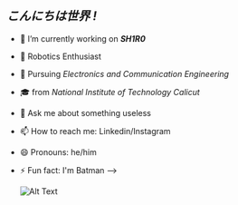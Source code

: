 ## *こんにちは世界 !* 

- 🔭 I’m currently working on ***SH1R0***
- 🤖 Robotics Enthusiast
- 💪 Pursuing *Electronics and Communication Engineering*
- 🎓 from *National Institute of Technology Calicut*
- 💬 Ask me about something useless
- 📫 How to reach me: Linkedin/Instagram
- 😄 Pronouns: he/him
- ⚡ Fun fact: I'm Batman
-->

  ![Alt Text](https://i.giphy.com/media/v1.Y2lkPTc5MGI3NjExNTNrY3lybHV6bHIwd3piNWVuZjNzc25wZXR0ODJxYjN1MjIxeXR4MiZlcD12MV9pbnRlcm5hbF9naWZfYnlfaWQmY3Q9Zw/2m1WnCqNuyEJnigDAP/giphy.gif)

<!--
**Mummanajagadeesh/Mummanajagadeesh** is a ✨ _special_ ✨ repository because its `README.md` (this file) appears on your GitHub profile.
